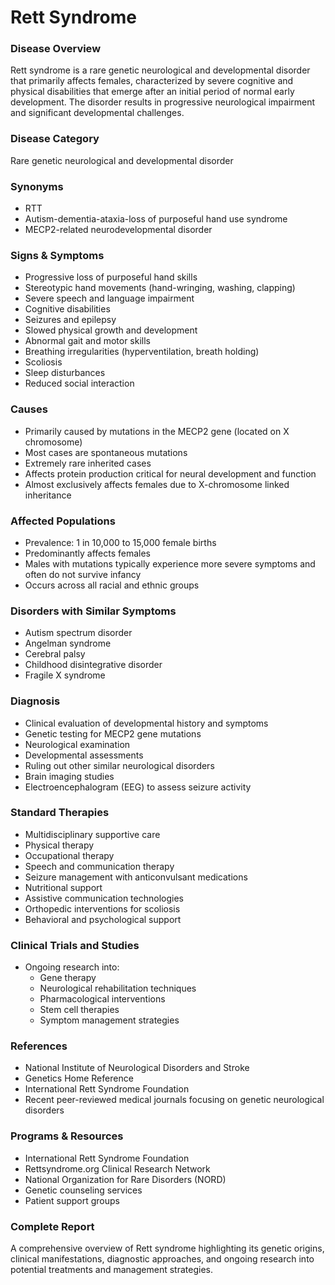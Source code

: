 # Rett Syndrome

### Disease Overview
Rett syndrome is a rare genetic neurological and developmental disorder that primarily affects females, characterized by severe cognitive and physical disabilities that emerge after an initial period of normal early development. The disorder results in progressive neurological impairment and significant developmental challenges.

### Disease Category
Rare genetic neurological and developmental disorder

### Synonyms
- RTT
- Autism-dementia-ataxia-loss of purposeful hand use syndrome
- MECP2-related neurodevelopmental disorder

### Signs & Symptoms
- Progressive loss of purposeful hand skills
- Stereotypic hand movements (hand-wringing, washing, clapping)
- Severe speech and language impairment
- Cognitive disabilities
- Seizures and epilepsy
- Slowed physical growth and development
- Abnormal gait and motor skills
- Breathing irregularities (hyperventilation, breath holding)
- Scoliosis
- Sleep disturbances
- Reduced social interaction

### Causes
- Primarily caused by mutations in the MECP2 gene (located on X chromosome)
- Most cases are spontaneous mutations
- Extremely rare inherited cases
- Affects protein production critical for neural development and function
- Almost exclusively affects females due to X-chromosome linked inheritance

### Affected Populations
- Prevalence: 1 in 10,000 to 15,000 female births
- Predominantly affects females
- Males with mutations typically experience more severe symptoms and often do not survive infancy
- Occurs across all racial and ethnic groups

### Disorders with Similar Symptoms
- Autism spectrum disorder
- Angelman syndrome
- Cerebral palsy
- Childhood disintegrative disorder
- Fragile X syndrome

### Diagnosis
- Clinical evaluation of developmental history and symptoms
- Genetic testing for MECP2 gene mutations
- Neurological examination
- Developmental assessments
- Ruling out other similar neurological disorders
- Brain imaging studies
- Electroencephalogram (EEG) to assess seizure activity

### Standard Therapies
- Multidisciplinary supportive care
- Physical therapy
- Occupational therapy
- Speech and communication therapy
- Seizure management with anticonvulsant medications
- Nutritional support
- Assistive communication technologies
- Orthopedic interventions for scoliosis
- Behavioral and psychological support

### Clinical Trials and Studies
- Ongoing research into:
  - Gene therapy
  - Neurological rehabilitation techniques
  - Pharmacological interventions
  - Stem cell therapies
  - Symptom management strategies

### References
- National Institute of Neurological Disorders and Stroke
- Genetics Home Reference
- International Rett Syndrome Foundation
- Recent peer-reviewed medical journals focusing on genetic neurological disorders

### Programs & Resources
- International Rett Syndrome Foundation
- Rettsyndrome.org Clinical Research Network
- National Organization for Rare Disorders (NORD)
- Genetic counseling services
- Patient support groups

### Complete Report
A comprehensive overview of Rett syndrome highlighting its genetic origins, clinical manifestations, diagnostic approaches, and ongoing research into potential treatments and management strategies.